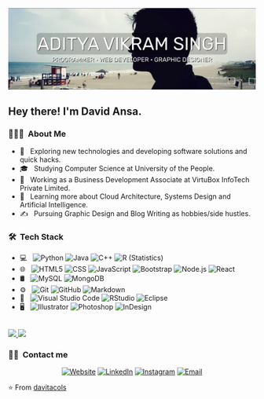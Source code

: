 <img src="https://raw.githubusercontent.com/AVS1508/AVS1508/master/assets/Aditya%20Vikram%20Singh%20Banner.png">

<h2> Hey there! I'm David Ansa.</h2>

<h3> 👨🏻‍💻 &nbsp;About Me </h3>

- 🤔 &nbsp; Exploring new technologies and developing software solutions and quick hacks.
- 🎓 &nbsp; Studying Computer Science at University of the People.
- 💼 &nbsp; Working as a Business Development Associate at VirtuBox InfoTech Private Limited.
- 🌱 &nbsp; Learning more about Cloud Architecture, Systems Design and Artificial Intelligence.
- ✍️ &nbsp; Pursuing Graphic Design and Blog Writing as hobbies/side hustles.

<h3> 🛠 &nbsp;Tech Stack</h3>

- 💻 &nbsp;
  ![Python](https://img.shields.io/badge/-Python-333333?style=flat&logo=python)
  ![Java](https://img.shields.io/badge/-Java-333333?style=flat&logo=Java&logoColor=007396)
  ![C++](https://img.shields.io/badge/-C++-333333?style=flat&logo=C%2B%2B&logoColor=00599C)
  ![R (Statistics)](https://img.shields.io/badge/-R-333333?style=flat&logo=R&logoColor=276DC3)
- 🌐 &nbsp;
  ![HTML5](https://img.shields.io/badge/-HTML5-333333?style=flat&logo=HTML5)
  ![CSS](https://img.shields.io/badge/-CSS-333333?style=flat&logo=CSS3&logoColor=1572B6)
  ![JavaScript](https://img.shields.io/badge/-JavaScript-333333?style=flat&logo=javascript)
  ![Bootstrap](https://img.shields.io/badge/-Bootstrap-333333?style=flat&logo=bootstrap&logoColor=563D7C)
  ![Node.js](https://img.shields.io/badge/-Node.js-333333?style=flat&logo=node.js)
  ![React](https://img.shields.io/badge/-React-333333?style=flat&logo=react)
- 🛢 &nbsp;
  ![MySQL](https://img.shields.io/badge/-MySQL-333333?style=flat&logo=mysql)
  ![MongoDB](https://img.shields.io/badge/-MongoDB-333333?style=flat&logo=mongodb)
- ⚙️ &nbsp;
  ![Git](https://img.shields.io/badge/-Git-333333?style=flat&logo=git)
  ![GitHub](https://img.shields.io/badge/-GitHub-333333?style=flat&logo=github)
  ![Markdown](https://img.shields.io/badge/-Markdown-333333?style=flat&logo=markdown)
- 🔧 &nbsp;
  ![Visual Studio Code](https://img.shields.io/badge/-Visual%20Studio%20Code-333333?style=flat&logo=visual-studio-code&logoColor=007ACC)
  ![RStudio](https://img.shields.io/badge/-RStudio-333333?style=flat&logo=rstudio)
  ![Eclipse](https://img.shields.io/badge/-Eclipse-333333?style=flat&logo=eclipse-ide&logoColor=2C2255)
- 🖥 &nbsp;
  ![Illustrator](https://img.shields.io/badge/-Illustrator-333333?style=flat&logo=adobe-illustrator)
  ![Photoshop](https://img.shields.io/badge/-Photoshop-333333?style=flat&logo=adobe-photoshop)
  ![InDesign](https://img.shields.io/badge/-InDesign-333333?style=flat&logo=adobe-indesign)

<br/>

<a href="https://github.com/davitacols">
  <img height="180em" src="https://github-readme-stats.vercel.app/api?username=davitacols&theme=buefy&show_icons=true" />
  <img height="180em" src="https://github-readme-stats.vercel.app/api/top-langs/?username=davitacols&theme=buefy&layout=compact" />
</a>

<br/>

<h3> 🤝🏻 &nbsp;Contact me </h3>

<p align="center">
<a href="https://www.pythontutor.online/"><img alt="Website" src="https://img.shields.io/badge/Website-www.pythontutor.online-blue?style=flat-square&logo=google-chrome"></a>
<a href="https://www.linkedin.com/in/david-ansa-12b34252/"><img alt="LinkedIn" src="https://img.shields.io/badge/LinkedIn-david-ansa-blue?style=flat-square&logo=linkedin"></a>
<a href="https://www.instagram.com/davitacols/"><img alt="Instagram" src="https://img.shields.io/badge/Instagram-davitacols-blue?style=flat-square&logo=instagram"></a>
<a href="mailto:davitacols@gmail.com"><img alt="Email" src="https://img.shields.io/badge/Email-davitacols@gmail.com-blue?style=flat-square&logo=gmail"></a>
</p>

⭐️ From [davitacols](https://github.com/davitacols)
